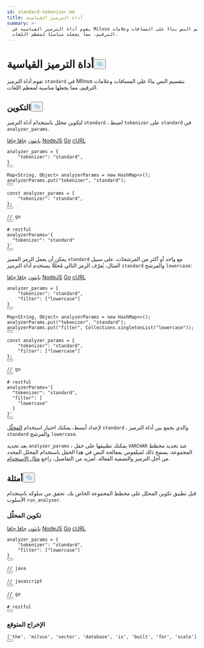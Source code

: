 ```yaml
---
id: standard-tokenizer.md
title: أداة الترميز القياسية
summary: >-
  يقوم أداة الترميز القياسية في Milvus بتقسيم النص بناءً على المسافات وعلامات
  الترقيم، مما يجعله مناسبًا لمعظم اللغات.
---
```

<h1 id="Standard-Tokenizer" class="common-anchor-header">أداة الترميز القياسية<button data-href="#Standard-Tokenizer" class="anchor-icon" translate="no">
      <svg translate="no"
        aria-hidden="true"
        focusable="false"
        height="20"
        version="1.1"
        viewBox="0 0 16 16"
        width="16"
      >
        <path
          fill="#0092E4"
          fill-rule="evenodd"
          d="M4 9h1v1H4c-1.5 0-3-1.69-3-3.5S2.55 3 4 3h4c1.45 0 3 1.69 3 3.5 0 1.41-.91 2.72-2 3.25V8.59c.58-.45 1-1.27 1-2.09C10 5.22 8.98 4 8 4H4c-.98 0-2 1.22-2 2.5S3 9 4 9zm9-3h-1v1h1c1 0 2 1.22 2 2.5S13.98 12 13 12H9c-.98 0-2-1.22-2-2.5 0-.83.42-1.64 1-2.09V6.25c-1.09.53-2 1.84-2 3.25C6 11.31 7.55 13 9 13h4c1.45 0 3-1.69 3-3.5S14.5 6 13 6z"
        ></path>
      </svg>
    </button></h1><p>تقوم أداة الترميز <code translate="no">standard</code> في Milvus بتقسيم النص بناءً على المسافات وعلامات الترقيم، مما يجعلها مناسبة لمعظم اللغات.</p>
<h2 id="Configuration" class="common-anchor-header">التكوين<button data-href="#Configuration" class="anchor-icon" translate="no">
      <svg translate="no"
        aria-hidden="true"
        focusable="false"
        height="20"
        version="1.1"
        viewBox="0 0 16 16"
        width="16"
      >
        <path
          fill="#0092E4"
          fill-rule="evenodd"
          d="M4 9h1v1H4c-1.5 0-3-1.69-3-3.5S2.55 3 4 3h4c1.45 0 3 1.69 3 3.5 0 1.41-.91 2.72-2 3.25V8.59c.58-.45 1-1.27 1-2.09C10 5.22 8.98 4 8 4H4c-.98 0-2 1.22-2 2.5S3 9 4 9zm9-3h-1v1h1c1 0 2 1.22 2 2.5S13.98 12 13 12H9c-.98 0-2-1.22-2-2.5 0-.83.42-1.64 1-2.09V6.25c-1.09.53-2 1.84-2 3.25C6 11.31 7.55 13 9 13h4c1.45 0 3-1.69 3-3.5S14.5 6 13 6z"
        ></path>
      </svg>
    </button></h2><p>لتكوين محلل باستخدام أداة الترميز <code translate="no">standard</code> ، اضبط <code translate="no">tokenizer</code> على <code translate="no">standard</code> في <code translate="no">analyzer_params</code>.</p>
<div class="multipleCode">
   <a href="#python">بايثون</a> <a href="#java">جافا جافا</a> <a href="#javascript">NodeJS</a> <a href="#go">Go</a> <a href="#bash">cURL</a></div>
<pre><code translate="no" class="language-python">analyzer_params = {
    <span class="hljs-string">&quot;tokenizer&quot;</span>: <span class="hljs-string">&quot;standard&quot;</span>,
}
<button class="copy-code-btn"></button></code></pre>
<pre><code translate="no" class="language-java">Map&lt;String, Object&gt; analyzerParams = <span class="hljs-keyword">new</span> <span class="hljs-title class_">HashMap</span>&lt;&gt;();
analyzerParams.put(<span class="hljs-string">&quot;tokenizer&quot;</span>, <span class="hljs-string">&quot;standard&quot;</span>);
<button class="copy-code-btn"></button></code></pre>
<pre><code translate="no" class="language-javascript"><span class="hljs-keyword">const</span> analyzer_params = {
    <span class="hljs-string">&quot;tokenizer&quot;</span>: <span class="hljs-string">&quot;standard&quot;</span>,
};
<button class="copy-code-btn"></button></code></pre>
<pre><code translate="no" class="language-go"><span class="hljs-comment">// go</span>
<button class="copy-code-btn"></button></code></pre>
<pre><code translate="no" class="language-bash"><span class="hljs-comment"># restful</span>
analyzerParams=<span class="hljs-string">&#x27;{
  &quot;tokenizer&quot;: &quot;standard&quot;
}&#x27;</span>
<button class="copy-code-btn"></button></code></pre>
<p>يمكن أن يعمل الرمز المميز <code translate="no">standard</code> مع واحد أو أكثر من المرشحات. على سبيل المثال، يُعرّف الرمز التالي مُحللًا يستخدم أداة الترميز <code translate="no">standard</code> والمرشح <code translate="no">lowercase</code>:</p>
<div class="multipleCode">
   <a href="#python">بايثون</a> <a href="#java">جافا جافا</a> <a href="#javascript">NodeJS</a> <a href="#go">Go</a> <a href="#bash">cURL</a></div>
<pre><code translate="no" class="language-python">analyzer_params = {
    <span class="hljs-string">&quot;tokenizer&quot;</span>: <span class="hljs-string">&quot;standard&quot;</span>,
    <span class="hljs-string">&quot;filter&quot;</span>: [<span class="hljs-string">&quot;lowercase&quot;</span>]
}
<button class="copy-code-btn"></button></code></pre>
<pre><code translate="no" class="language-java">Map&lt;String, Object&gt; analyzerParams = <span class="hljs-keyword">new</span> <span class="hljs-title class_">HashMap</span>&lt;&gt;();
analyzerParams.put(<span class="hljs-string">&quot;tokenizer&quot;</span>, <span class="hljs-string">&quot;standard&quot;</span>);
analyzerParams.put(<span class="hljs-string">&quot;filter&quot;</span>, Collections.singletonList(<span class="hljs-string">&quot;lowercase&quot;</span>));
<button class="copy-code-btn"></button></code></pre>
<pre><code translate="no" class="language-javascript"><span class="hljs-keyword">const</span> analyzer_params = {
    <span class="hljs-string">&quot;tokenizer&quot;</span>: <span class="hljs-string">&quot;standard&quot;</span>,
    <span class="hljs-string">&quot;filter&quot;</span>: [<span class="hljs-string">&quot;lowercase&quot;</span>]
};
<button class="copy-code-btn"></button></code></pre>
<pre><code translate="no" class="language-go"><span class="hljs-comment">// go</span>
<button class="copy-code-btn"></button></code></pre>
<pre><code translate="no" class="language-bash"><span class="hljs-comment"># restful</span>
analyzerParams=<span class="hljs-string">&#x27;{
  &quot;tokenizer&quot;: &quot;standard&quot;,
  &quot;filter&quot;: [
    &quot;lowercase&quot;
  ]
}&#x27;</span>
<button class="copy-code-btn"></button></code></pre>
<div class="alert note">
<p>لإعداد أبسط، يمكنك اختيار استخدام <a href="/docs/ar/standard-analyzer.md">المحلّل</a> <code translate="no">standard</code> ، والذي يجمع بين أداة الترميز <code translate="no">standard</code> والمرشح <code translate="no">lowercase</code>.</p>
</div>
<p>بعد تحديد <code translate="no">analyzer_params</code> ، يمكنك تطبيقها على حقل <code translate="no">VARCHAR</code> عند تحديد مخطط المجموعة. يسمح ذلك لميلفوس بمعالجة النص في هذا الحقل باستخدام المحلل المحدد من أجل الترميز والتصفية الفعالة. لمزيد من التفاصيل، راجع <a href="/docs/ar/analyzer-overview.md#Example-use">مثال الاستخدام</a>.</p>
<h2 id="Examples" class="common-anchor-header">أمثلة<button data-href="#Examples" class="anchor-icon" translate="no">
      <svg translate="no"
        aria-hidden="true"
        focusable="false"
        height="20"
        version="1.1"
        viewBox="0 0 16 16"
        width="16"
      >
        <path
          fill="#0092E4"
          fill-rule="evenodd"
          d="M4 9h1v1H4c-1.5 0-3-1.69-3-3.5S2.55 3 4 3h4c1.45 0 3 1.69 3 3.5 0 1.41-.91 2.72-2 3.25V8.59c.58-.45 1-1.27 1-2.09C10 5.22 8.98 4 8 4H4c-.98 0-2 1.22-2 2.5S3 9 4 9zm9-3h-1v1h1c1 0 2 1.22 2 2.5S13.98 12 13 12H9c-.98 0-2-1.22-2-2.5 0-.83.42-1.64 1-2.09V6.25c-1.09.53-2 1.84-2 3.25C6 11.31 7.55 13 9 13h4c1.45 0 3-1.69 3-3.5S14.5 6 13 6z"
        ></path>
      </svg>
    </button></h2><p>قبل تطبيق تكوين المحلل على مخطط المجموعة الخاص بك، تحقق من سلوكه باستخدام الأسلوب <code translate="no">run_analyzer</code>.</p>
<h3 id="Analyzer-configuration" class="common-anchor-header">تكوين المحلّل</h3><div class="multipleCode">
   <a href="#python">بايثون</a> <a href="#java">جافا جافا</a> <a href="#javascript">NodeJS</a> <a href="#go">Go</a> <a href="#bash">cURL</a></div>
<pre><code translate="no" class="language-python">analyzer_params = {
    <span class="hljs-string">&quot;tokenizer&quot;</span>: <span class="hljs-string">&quot;standard&quot;</span>,
    <span class="hljs-string">&quot;filter&quot;</span>: [<span class="hljs-string">&quot;lowercase&quot;</span>]
}
<button class="copy-code-btn"></button></code></pre>
<pre><code translate="no" class="language-java"><span class="hljs-comment">// java</span>
<button class="copy-code-btn"></button></code></pre>
<pre><code translate="no" class="language-javascript"><span class="hljs-comment">// javascript</span>
<button class="copy-code-btn"></button></code></pre>
<pre><code translate="no" class="language-go"><span class="hljs-comment">// go</span>
<button class="copy-code-btn"></button></code></pre>
<pre><code translate="no" class="language-bash"><span class="hljs-comment"># restful</span>
<button class="copy-code-btn"></button></code></pre>
<h3 id="Expected-output" class="common-anchor-header">الإخراج المتوقع</h3><pre><code translate="no" class="language-plaintext">[&#x27;the&#x27;, &#x27;milvus&#x27;, &#x27;vector&#x27;, &#x27;database&#x27;, &#x27;is&#x27;, &#x27;built&#x27;, &#x27;for&#x27;, &#x27;scale&#x27;]
<button class="copy-code-btn"></button></code></pre>
